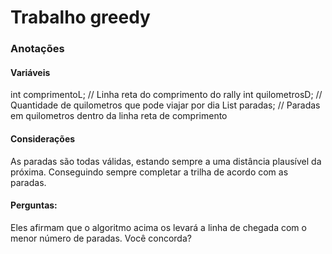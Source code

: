 # Trabalho greedy

### Anotações
#### Variáveis
int comprimentoL; // Linha reta do comprimento do rally
int quilometrosD; // Quantidade de quilometros que pode viajar por dia
List<Integer> paradas; // Paradas em quilometros dentro da linha reta de comprimento

#### Considerações
As paradas são todas válidas, estando sempre a uma distância plausível da próxima. Conseguindo sempre completar a trilha de acordo com as paradas. 

#### Perguntas:
Eles afirmam que o algoritmo acima os levará a linha de chegada com o menor número de paradas. Você
concorda?
